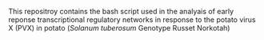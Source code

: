 This repositroy contains the bash script used in the analyais of early reponse transcriptional regulatory networks in response to the potato virus X (PVX) in potato (<I>Solanum tuberosum</I> Genotype Russet Norkotah)

